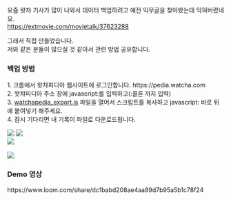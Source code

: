 요즘 왓챠 기사가 많이 나와서 데이터 백업하려고 예전 익무글을 찾아봤는데 막혀버렸네요.<br/>
https://extmovie.com/movietalk/37623288 

그래서 직접 만들었습니다. <br/>
저와 같은 분들이 많으실 것 같아서 관련 방법 공유합니다.

<h3>백업 방법</h3>
1. 크롬에서 왓챠피디아 웹사이트에 로그인합니다. https://pedia.watcha.com <br/>
2. 왓챠피디아 주소 창에 javascript:를 입력하고(:콜론 까지 입력) <br/>
3. <a href="https://github.com/henryseong0215/watchapedia-export/blob/main/watchapedia_export.js" target="_blank">watchapedia_export.js</a> 파일을 열어서 스크립트를 복사하고 javascript: 바로 뒤에 붙여넣기 해주세요. <br/>
4. 잠시 기다리면 내 기록이 파일로 다운로드됩니다. 
<p></p>
<img src="https://raw.githubusercontent.com/henryseong0215/watchapedia-export/main/img/export_001.png">
<img src="https://raw.githubusercontent.com/henryseong0215/watchapedia-export/main/img/export_002.png">
<br/>
<img src="https://raw.githubusercontent.com/henryseong0215/watchapedia-export/main/img/export_003.png">
<br/><br/>
<img src="https://raw.githubusercontent.com/henryseong0215/watchapedia-export/main/img/export_004.png">

<h3>Demo 영상</h3>
https://www.loom.com/share/dc1babd208ae4aa89d7b95a5b1c78f24
